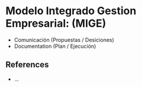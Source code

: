 # Modelo Integrado Gestion Empresarial: (MIGE)

- Comunicación (Propuestas / Desiciones)
- Documentation (Plan / Ejecución)

## References

- ...
